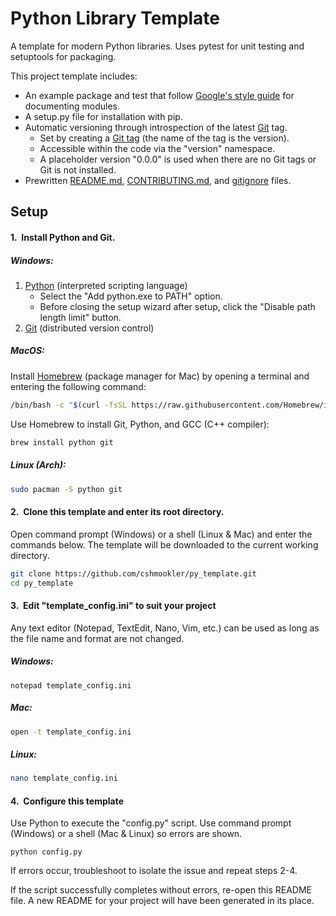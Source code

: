 # **Python Library Template**

A template for modern Python libraries. Uses pytest for unit testing and setuptools for packaging.

This project template includes:

- An example package and test that follow [Google's style guide](https://github.com/google/styleguide/blob/gh-pages/pyguide.md#38-comments-and-docstrings) for documenting modules.
- A setup.py file for installation with pip.
- Automatic versioning through introspection of the latest [Git](https://git-scm.com/) tag.
    - Set by creating a [Git tag](https://git-scm.com/book/en/v2/Git-Basics-Tagging) (the name of the tag is the version).
    - Accessible within the code via the "version" namespace.
    - A placeholder version "0.0.0" is used when there are no Git tags or Git is not installed.
- Prewritten [README.md](https://en.wikipedia.org/wiki/README), [CONTRIBUTING.md](https://github.blog/news-insights/the-library/contributing-guidelines/),  and [gitignore](https://github.com/github/gitignore) files.

## Setup

#### 1.&nbsp; Install Python and Git.

##### Windows:

1. [Python](https://python.org/downloads/) (interpreted scripting language)
    - Select the "Add python.exe to PATH" option.
    - Before closing the setup wizard after setup, click the "Disable path length limit" button.
2. [Git](https://git-scm.com/downloads/) (distributed version control)

##### MacOS:

Install [Homebrew](https://brew.sh/) (package manager for Mac) by opening a terminal and entering the following command:

```zsh
/bin/bash -c "$(curl -fsSL https://raw.githubusercontent.com/Homebrew/install/HEAD/install.sh)"
```

Use Homebrew to install Git, Python, and GCC (C++ compiler):

```zsh
brew install python git
```

##### Linux (Arch):

```bash
sudo pacman -S python git
```

#### 2.&nbsp; Clone this template and enter its root directory.

Open command prompt (Windows) or a shell (Linux & Mac) and enter the commands below. The template will be downloaded to the current working directory.

```bash
git clone https://github.com/cshmookler/py_template.git
cd py_template
```

#### 3.&nbsp; Edit "template_config.ini" to suit your project

Any text editor (Notepad, TextEdit, Nano, Vim, etc.) can be used as long as the file name and format are not changed.

##### Windows:

```shell
notepad template_config.ini
```

##### Mac:

```zsh
open -t template_config.ini
```

##### Linux:

```bash
nano template_config.ini
```

#### 4.&nbsp; Configure this template

Use Python to execute the "config.py" script. Use command prompt (Windows) or a shell (Mac & Linux) so errors are shown.

```
python config.py
```

If errors occur, troubleshoot to isolate the issue and repeat steps 2-4.

If the script successfully completes without errors, re-open this README file. A new README for your project will have been generated in its place.
